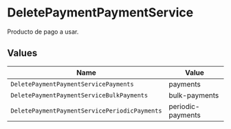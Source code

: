 # DeletePaymentPaymentService

Producto de pago a usar.


## Values

| Name                                          | Value                                         |
| --------------------------------------------- | --------------------------------------------- |
| `DeletePaymentPaymentServicePayments`         | payments                                      |
| `DeletePaymentPaymentServiceBulkPayments`     | bulk-payments                                 |
| `DeletePaymentPaymentServicePeriodicPayments` | periodic-payments                             |